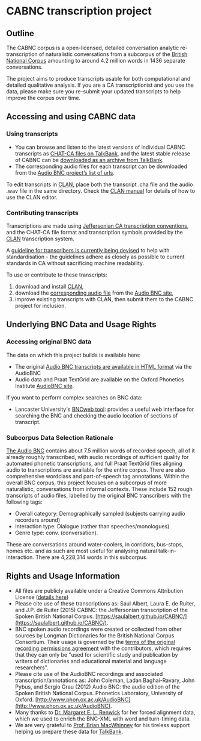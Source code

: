 # CABNC transcription project

## Outline

The CABNC corpus is a open-licensed, detailed conversation analytic
re-transcription of naturalistic conversations from a subcorpus of the [British
National Corpus](http://www.natcorp.ox.ac.uk/) amounting to around 4.2 million
words in 1436 separate conversations.

The project aims to produce transcripts usable for both computational and
detailed qualitative analysis. If you are a CA transcriptionist and you use the
data, please make sure you re-submit your updated transcripts to help improve
the corpus over time.

## Accessing and using CABNC data

### Using transcripts

* You can browse and listen to the latest versions of individual CABNC transcripts as [CHAT-CA files on TalkBank](https://ca.talkbank.org/browser/index.php?url=CABNC/), and the latest stable release of CABNC can be [downloaded as an archive from TalkBank](https://ca.talkbank.org/access/CABNC.html).
* The corresponding audio files for each transcript can be downloaded from the [Audio BNC project’s list of urls](http://bnc.phon.ox.ac.uk/filelist-wav.txt).

To edit transcripts in [CLAN](http://childes.psy.cmu.edu/clan/), place both the
transcript .cha file and the audio .wav file in the same directory. Check the
[CLAN manual](http://childes.psy.cmu.edu/manuals/CLAN.pdf) for details of how
to use the CLAN editor.

### Contributing transcripts

Transcriptions are made using [Jeffersonian CA transcription
conventions](http://homepages.lboro.ac.uk/~ssca1/notation.htm), and the CHAT-CA
file format and transcription symbols provided by the
[CLAN](http://childes.psy.cmu.edu/clan/) transcription system.

A [guideline for transcribers is currently being
devised](https://github.com/saulalbert/CABNC/wiki/CHAT-CA-lite) to help with
standardisation - the guidelines adhere as closely as possible to current
standards in CA without sacrificing machine readability.

To use or contribute to these transcripts:

1. download and install [CLAN](http://childes.psy.cmu.edu/clan/),
2. download the [corresponding audio file](http://bnc.phon.ox.ac.uk/filelist-wav.txt) from the [Audio BNC site](http://www.phon.ox.ac.uk/AudioBNC#Access),
3. improve existing transcripts with CLAN, then submit them to the CABNC project for inclusion.

## Underlying BNC Data and Usage Rights

### Accessing original BNC data

The data on which this project builds is available here:

* The original [Audio BNC transcripts are available in HTML format](http://bnc.phon.ox.ac.uk/transcripts-html/) via the AudioBNC 
* Audio data and Praat TextGrid are available on the Oxford Phonetics Institute [AudioBNC site](http://www.phon.ox.ac.uk/AudioBNC#Access).

If you want to perform complex searches on BNC data:

* Lancaster University's [BNCweb tool](http://bncweb.lancs.ac.uk/): provides a useful web interface for searching the BNC and checking the audio location of sections of transcript.

### Subcorpus Data Selection Rationale

[The Audio BNC](http://www.natcorp.ox.ac.uk/) contains about 7.5 million words of recorded speech, all of
it already roughly transcribed, with audio recordings of sufficient quality for
automated phonetic transcriptions, and full Praat TextGrid files aligning audio
to transcriptions are available for the entire corpus. There are also
comprehensive wordclass and part-of-speech tag annotations. Within the overall
BNC corpus, this project focuses on a subcorpus of more naturalistic,
conversations from informal contexts. These include 152 rough transcripts of
audio files, labelled by the original BNC transcribers with the following tags:

* Overall category: Demographically sampled (subjects carrying audio recorders around)
* Interaction type: Dialogue (rather than speeches/monologues)
* Genre type: conv. (conversation).

These are conversations around water-coolers, in corridors, bus-stops, homes
etc. and as such are most useful for analysing natural talk-in-interaction.
There are 4,228,314 words in this subcorpus. 

## Rights and Usage Information

* All files are publicly available under a Creative Commons Attribution License ([details here](http://creativecommons.org/licenses/by/3.0/))
* Please cite use of these transcriptions as: Saul Albert, Laura E. de Ruiter, and  J.P. de Ruiter (2015) CABNC: the Jeffersonian transcription of the Spoken British National Corpus. [https://saulalbert.github.io/CABNC/](https://saulalbert.github.io/CABNC/).
* BNC spoken audio recordings were created or collected from other sources by Longman Dictionaries for the British National Corpus Consortium. Their usage is governed by the [terms of the original recording permissions agreement](http://www.natcorp.ox.ac.uk/corpus/permletters.html#spoken1) with the contributors, which requires that they can only be "used for scientific study and publication by writers of dictionaries and educational material and language researchers". 
* Please cite use of the AudioBNC recordings and associated transcription/annotations as: John Coleman, Ladan Baghai-Ravary, John Pybus, and Sergio Grau (2012) Audio BNC: the audio edition of the Spoken British National Corpus. Phonetics Laboratory, University of Oxford. [http://www.phon.ox.ac.uk/AudioBNC](http://www.phon.ox.ac.uk/AudioBNC).
* Many thanks to [Dr. Margaret E. L. Renwick](http://linguistics.uga.edu/directory/people/margaret-e-l-renwick) for her forced alignment data, which we used to enrich the BNC-XML with word and turn-timing data.</li>
* We are very grateful to [Prof. Brian MacWhinney](https://www.cmu.edu/dietrich/psychology/people/core-training-faculty/macwhinney-brian.html) for his tireless support helping us prepare these data for [TalkBank](https://talkbank.org/access/CABank/CABNC.html).
